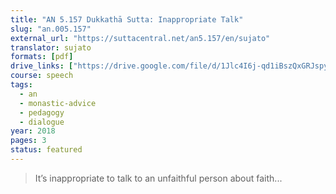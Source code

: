 ```yaml
---
title: "AN 5.157 Dukkathā Sutta: Inappropriate Talk"
slug: "an.005.157"
external_url: "https://suttacentral.net/an5.157/en/sujato"
translator: sujato
formats: [pdf]
drive_links: ["https://drive.google.com/file/d/1Jlc4I6j-qd1iBszQxGRJspyPj7RVYSvF/view?usp=drivesdk"]
course: speech
tags:
  - an
  - monastic-advice
  - pedagogy
  - dialogue
year: 2018
pages: 3
status: featured
---
```


> It’s inappropriate to talk to an unfaithful person about faith...

<!---->
